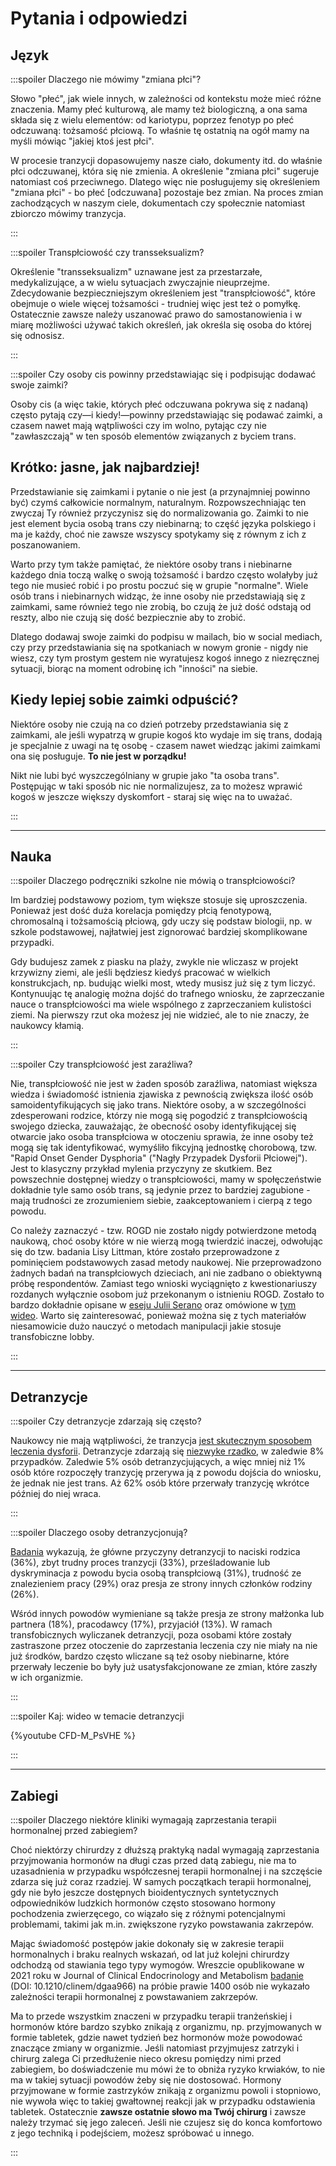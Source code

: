 # Pytania i odpowiedzi

## Język

:::spoiler Dlaczego nie mówimy "zmiana płci"?

Słowo "płeć", jak wiele innych, w zależności od kontekstu może mieć różne znaczenia. Mamy płeć kulturową, ale mamy też biologiczną, a ona sama składa się z wielu elementów: od kariotypu, poprzez fenotyp po płeć odczuwaną: tożsamość płciową. To właśnie tę ostatnią na ogół mamy na myśli mówiąc "jakiej ktoś jest płci".

W procesie tranzycji dopasowujemy nasze ciało, dokumenty itd. do właśnie płci odczuwanej, która się nie zmienia. A określenie "zmiana płci" sugeruje natomiast coś przeciwnego. Dlatego więc nie posługujemy się określeniem "zmiana płci" - bo płeć [odczuwana] pozostaje bez zmian. Na proces zmian zachodzących w naszym ciele, dokumentach czy społecznie natomiast zbiorczo mówimy tranzycja.

:::

:::spoiler Transpłciowość czy transseksualizm?

Określenie "transseksualizm" uznawane jest za przestarzałe, medykalizujące, a w wielu sytuacjach zwyczajnie nieuprzejme. Zdecydowanie bezpieczniejszym określeniem jest "transpłciowość", które obejmuje o wiele więcej tożsamości - trudniej więc jest też o pomyłkę. Ostatecznie zawsze należy uszanować prawo do samostanowienia i w miarę możliwości używać takich określeń, jak określa się osoba do której się odnosisz.

:::

:::spoiler Czy osoby cis powinny przedstawiając się i podpisując dodawać swoje zaimki?

Osoby cis (a więc takie, których płeć odczuwana pokrywa się z nadaną) często pytają czy—i kiedy!—powinny przedstawiając się podawać zaimki, a czasem nawet mają wątpliwości czy im wolno, pytając czy nie "zawłaszczają" w ten sposób elementów związanych z byciem trans.

## Krótko: jasne, jak najbardziej!

Przedstawianie się zaimkami i pytanie o nie jest (a przynajmniej powinno być) czymś całkowicie normalnym, naturalnym. Rozpowszechniając ten zwyczaj Ty również przyczynisz się do normalizowania go. Zaimki to nie jest element bycia osobą trans czy niebinarną; to część języka polskiego i ma je każdy, choć nie zawsze wszyscy spotykamy się z równym z ich z poszanowaniem.

Warto przy tym także pamiętać, że niektóre osoby trans i niebinarne każdego dnia toczą walkę o swoją tożsamość i bardzo często wolałyby już tego nie musieć robić i po prostu poczuć się w grupie "normalne".  Wiele osób trans i niebinarnych widząc, że inne osoby nie przedstawiają się z zaimkami, same również tego nie zrobią, bo czują że już dość odstają od reszty, albo nie czują się dość bezpiecznie aby to zrobić.

Dlatego dodawaj swoje zaimki do podpisu w mailach, bio w social mediach, czy przy przedstawiania się na spotkaniach w nowym gronie - nigdy nie wiesz, czy tym prostym gestem nie wyratujesz kogoś innego z niezręcznej sytuacji, biorąc na moment odrobinę ich "inności" na siebie.

## Kiedy lepiej sobie zaimki odpuścić?

Niektóre osoby nie czują na co dzień potrzeby przedstawiania się z zaimkami, ale jeśli wypatrzą w grupie kogoś kto wydaje im się trans, dodają je specjalnie z uwagi na tę osobę - czasem nawet wiedząc jakimi zaimkami ona się posługuje. **To nie jest w porządku!**

Nikt nie lubi być wyszczególniany w grupie jako "ta osoba trans". Postępując w taki sposób nic nie normalizujesz, za to możesz wprawić kogoś w jeszcze większy dyskomfort - staraj się więc na to uważać.

:::

---

## Nauka

:::spoiler Dlaczego podręczniki szkolne nie mówią o transpłciowości?

Im bardziej podstawowy poziom, tym większe stosuje się uproszczenia. Ponieważ jest dość duża korelacja pomiędzy płcią fenotypową, chromosalną i tożsamością płciową, gdy uczy się podstaw biologii, np. w szkole podstawowej, najłatwiej jest zignorować bardziej skomplikowane przypadki.

Gdy budujesz zamek z piasku na plaży, zwykle nie wliczasz w projekt krzywizny ziemi, ale jeśli będziesz kiedyś pracować w wielkich konstrukcjach, np. budując wielki most, wtedy musisz już się z tym liczyć. Kontynuując tę analogię można dojść do trafnego wniosku, że zaprzeczanie nauce o transpłciowości ma wiele wspólnego z zaprzeczaniem kulistości ziemi. Na pierwszy rzut oka możesz jej nie widzieć, ale to nie znaczy, że naukowcy kłamią.

:::

:::spoiler Czy transpłciowość jest zaraźliwa?

Nie, transpłciowość nie jest w żaden sposób zaraźliwa, natomiast większa wiedza i świadomość istnienia zjawiska z pewnością zwiększa ilość osób samoidentyfikujących się jako trans. Niektóre osoby, a w szczególności zdesperowani rodzice, którzy nie mogą się pogodzić z transpłciowością swojego dziecka, zauważając, że obecność osoby identyfikującej się otwarcie jako osoba transpłciowa w otoczeniu sprawia, że inne osoby też mogą się tak identyfikować, wymyśliło fikcyjną jednostkę chorobową, tzw. "Rapid Onset Gender Dysphoria" ("Nagły Przypadek Dysforii Płciowej"). Jest to klasyczny przykład mylenia przyczyny ze skutkiem. Bez powszechnie dostępnej wiedzy o transpłciowości, mamy w społęczeństwie dokładnie tyle samo osób trans, są jedynie przez to bardziej zagubione - mają trudności ze zrozumieniem siebie, zaakceptowaniem i cierpą z tego powodu.

Co należy zaznaczyć - tzw. ROGD nie zostało nigdy potwierdzone metodą naukową, choć osoby które w nie wierzą mogą twierdzić inaczej, odwołując się do tzw. badania Lisy Littman, które zostało przeprowadzone z pominięciem podstawowych zasad metody naukowej. Nie przeprowadzono żadnych badań na transpłciowych dzieciach, ani nie zadbano o obiektywną próbę respondentów. Zamiast tego wnioski wyciągnięto z kwestionariuszy rozdanych wyłącznie osobom już przekonanym o istnieniu ROGD. Zostało to bardzo dokładnie opisane w [eseju Julii Serano](https://medium.com/@juliaserano/everything-you-need-to-know-about-rapid-onset-gender-dysphoria-1940b8afdeba) oraz omówione w [tym wideo](https://www.youtube.com/watch?v=6y_REX4wfts). Warto się zainteresować, ponieważ można się z tych materiałów niesamowicie dużo nauczyć o metodach manipulacji jakie stosuje transfobiczne lobby.

:::

---

## Detranzycje

:::spoiler Czy detranzycje zdarzają się często?

Naukowcy nie mają wątpliwości, że tranzycja [jest skutecznym sposobem leczenia dysforii](https://whatweknow.inequality.cornell.edu/topics/lgbt-equality/what-does-the-scholarly-research-say-about-the-well-being-of-transgender-people/). Detranzycje zdarzają się [niezwyke rzadko](https://transequality.org/sites/default/files/docs/usts/USTS-Full-Report-Dec17.pdf), w zaledwie 8% przypadków. Zaledwie 5% osób detranzycjujących, a więc mniej niż 1% osób które rozpoczęły tranzycję przerywa ją z powodu dojścia do wniosku, że jednak nie jest trans. Aż 62% osób które przerwały tranzycję wkrótce później do niej wraca.

:::

:::spoiler Dlaczego osoby detranzycjonują?

[Badania](https://transequality.org/sites/default/files/docs/usts/USTS-Full-Report-Dec17.pdf) wykazują, że główne przyczyny detranzycji to naciski rodzica (36%), zbyt trudny proces tranzycji (33%), prześladowanie lub dyskryminacja z powodu bycia osobą transpłciową (31%), trudność ze znalezieniem pracy (29%) oraz presja ze strony innych członków rodziny (26%).

Wśród innych powodów wymieniane są także presja ze strony małżonka lub partnera (18%), pracodawcy (17%), przyjaciół (13%). W ramach transfobicznych wyliczanek detranzycji, poza osobami które zostały zastraszone przez otoczenie do zaprzestania leczenia czy nie miały na nie już środków, bardzo często wliczane są też osoby niebinarne, które przerwały leczenie bo były już usatysfakcjonowane ze zmian, które zaszły w ich organizmie.

:::

:::spoiler Kaj: wideo w temacie detranzycji

{%youtube CFD-M_PsVHE %}

:::

---

## Zabiegi

:::spoiler Dlaczego niektóre kliniki wymagają zaprzestania terapii hormonalnej przed zabiegiem?

Choć niektórzy chirurdzy z dłuższą praktyką nadal wymagają zaprzestania przyjmowania hormonów na długi czas przed datą zabiegu, nie ma to uzasadnienia w przypadku współczesnej terapii hormonalnej i na szczęście zdarza się już coraz rzadziej. W samych początkach terapii hormonalnej, gdy nie było jeszcze dostępnych bioidentycznych syntetycznych odpowiedników ludzkich hormonów często stosowano hormony pochodzenia zwierzęcego, co wiązało się z różnymi potencjalnymi problemami, takimi jak m.in. zwiększone ryzyko powstawania zakrzepów.

Mając świadomość postępów jakie dokonały się w zakresie terapii hormonalnych i braku realnych wskazań, od lat już kolejni chirurdzy odchodzą od stawiania tego typy wymogów. Wreszcie opublikowane w 2021 roku w Journal of Clinical Endocrinology and Metabolism [badanie](https://www.facebook.com/TransHealthResearch/posts/2956715697764064) (DOI: 10.1210/clinem/dgaa966) na próbie prawie 1400 osób nie wykazało zależności terapii hormonalnej z powstawaniem zakrzepów.

Ma to przede wszystkim znaczeni w przypadku terapii tranżeńskiej i hormonów które bardzo szybko znikają z organizmu, np. przyjmowanych w formie tabletek, gdzie nawet tydzień bez hormonów może powodować znaczące zmiany w organizmie. Jeśli natomiast przyjmujesz zatrzyki i chirurg zalega Ci przedłużenie nieco okresu pomiędzy nimi przed zabiegiem, bo doświadczenie mu mówi że to obniża ryzyko krwiaków, to nie ma w takiej sytuacji powodów żeby się nie dostosować. Hormony przyjmowane w formie zastrzyków znikają z organizmu powoli i stopniowo, nie wywoła więc to takiej gwałtownej reakcji jak w przypadku odstawienia tabletek. Ostatecznie **zawsze ostatnie słowo ma Twój chirurg** i zawsze należy trzymać się jego zaleceń. Jeśli nie czujesz się do konca komfortowo z jego techniką i podejściem, możesz spróbować u innego.

:::
